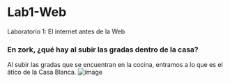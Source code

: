 # Lab1-Web
 Laboratorio 1: El internet antes de la Web

### En zork, ¿qué hay al subir las gradas dentro de la casa? 
 Al subir las gradas que se encuentran en la cocina, entramos a lo que es el ático de la Casa Blanca.
![image](https://user-images.githubusercontent.com/77988653/213079212-670f3b97-4a98-40d2-be4a-de4776bf1879.png)

